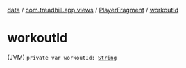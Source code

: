 [data](../../index.md) / [com.treadhill.app.views](../index.md) / [PlayerFragment](index.md) / [workoutId](./workout-id.md)

# workoutId

(JVM) `private var workoutId: `[`String`](https://kotlinlang.org/api/latest/jvm/stdlib/kotlin/-string/index.html)